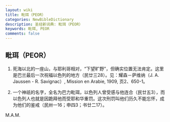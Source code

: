 ```yaml
---
layout: wiki
title: 毗珥（PEOR）
categories: NewBibleDictionary
description: 圣经新词典: 毗珥（PEOR）
keywords: 毗珥, PEOR
comments: false
---
```


## 毗珥（PEOR）

1. 死海以北的一座山，与耶利哥相对，“下望旷野”，但确实位置无法肯定。这里是巴兰最后一次祝福以色列的地方（民廿三28）。见：耀森－萨维纳（J. A. Jaussen - R. Savignac）, Mission en Arabie, 1909, 页2、650-1。

2. 一个神祇的名字，全名为巴力毗珥，以色列人曾受感与他连合（民廿五3），而以色列人也就是因跪拜他而受耶和华重罚。这次刑罚叫他们历久不能忘怀，成为他们的鉴戒（民卅一16；申四3；书廿二17）。

M.A.M.









